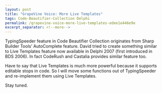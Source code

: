 ```yaml
---
layout: post
title: "GrapeVine Voice: More Live Templates"
tags: Code-Beautifier-Collection Delphi
permalink: /grapevine-voice-more-live-templates-edee1e446e9e
excerpt_separator: <!--more-->
---
```

TypingSpeeder feature in Code Beautifier Collection originates from Sharp Builder Tools’ AutoComplete feature. David tried to create something similar to Live Templates feature now available in Delphi 2007 (first introduced in BDS 2006). In fact CodeRush and Castalia provides similar feature too.

Have to say that Live Templates is much more powerful because it supports editable stops in code. So I will move some functions out of TypingSpeeder and re-implement them using Live Templates.

Stay tuned.
<!--more-->